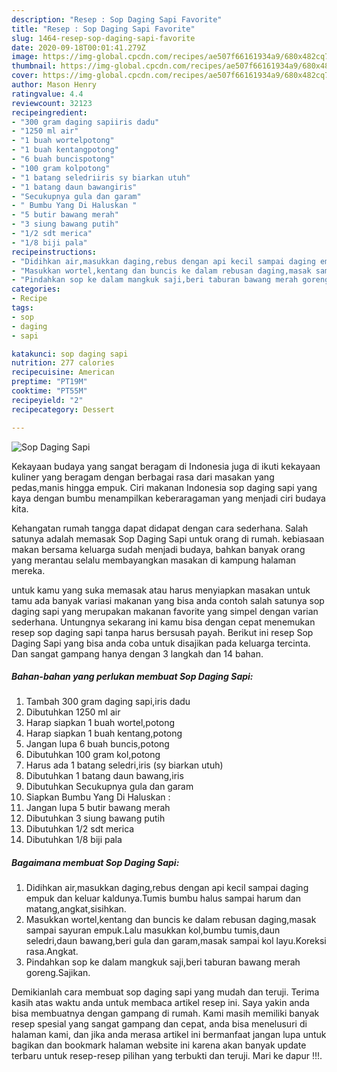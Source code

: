 ```yaml
---
description: "Resep : Sop Daging Sapi Favorite"
title: "Resep : Sop Daging Sapi Favorite"
slug: 1464-resep-sop-daging-sapi-favorite
date: 2020-09-18T00:01:41.279Z
image: https://img-global.cpcdn.com/recipes/ae507f66161934a9/680x482cq70/sop-daging-sapi-foto-resep-utama.jpg
thumbnail: https://img-global.cpcdn.com/recipes/ae507f66161934a9/680x482cq70/sop-daging-sapi-foto-resep-utama.jpg
cover: https://img-global.cpcdn.com/recipes/ae507f66161934a9/680x482cq70/sop-daging-sapi-foto-resep-utama.jpg
author: Mason Henry
ratingvalue: 4.4
reviewcount: 32123
recipeingredient:
- "300 gram daging sapiiris dadu"
- "1250 ml air"
- "1 buah wortelpotong"
- "1 buah kentangpotong"
- "6 buah buncispotong"
- "100 gram kolpotong"
- "1 batang seledriiris sy biarkan utuh"
- "1 batang daun bawangiris"
- "Secukupnya gula dan garam"
- " Bumbu Yang Di Haluskan "
- "5 butir bawang merah"
- "3 siung bawang putih"
- "1/2 sdt merica"
- "1/8 biji pala"
recipeinstructions:
- "Didihkan air,masukkan daging,rebus dengan api kecil sampai daging empuk dan keluar kaldunya.Tumis bumbu halus sampai harum dan matang,angkat,sisihkan."
- "Masukkan wortel,kentang dan buncis ke dalam rebusan daging,masak sampai sayuran empuk.Lalu masukkan kol,bumbu tumis,daun seledri,daun bawang,beri gula dan garam,masak sampai kol layu.Koreksi rasa.Angkat."
- "Pindahkan sop ke dalam mangkuk saji,beri taburan bawang merah goreng.Sajikan."
categories:
- Recipe
tags:
- sop
- daging
- sapi

katakunci: sop daging sapi 
nutrition: 277 calories
recipecuisine: American
preptime: "PT19M"
cooktime: "PT55M"
recipeyield: "2"
recipecategory: Dessert

---
```



![Sop Daging Sapi](https://img-global.cpcdn.com/recipes/ae507f66161934a9/680x482cq70/sop-daging-sapi-foto-resep-utama.jpg)

Kekayaan budaya yang sangat beragam di Indonesia juga di ikuti kekayaan kuliner yang beragam dengan berbagai rasa dari masakan yang pedas,manis hingga empuk. Ciri makanan Indonesia sop daging sapi yang kaya dengan bumbu menampilkan keberaragaman yang menjadi ciri budaya kita.




Kehangatan rumah tangga dapat didapat dengan cara sederhana. Salah satunya adalah memasak Sop Daging Sapi untuk orang di rumah. kebiasaan makan bersama keluarga sudah menjadi budaya, bahkan banyak orang yang merantau selalu membayangkan masakan di kampung halaman mereka.

untuk kamu yang suka memasak atau harus menyiapkan masakan untuk tamu ada banyak variasi makanan yang bisa anda contoh salah satunya sop daging sapi yang merupakan makanan favorite yang simpel dengan varian sederhana. Untungnya sekarang ini kamu bisa dengan cepat menemukan resep sop daging sapi tanpa harus bersusah payah.
Berikut ini resep Sop Daging Sapi yang bisa anda coba untuk disajikan pada keluarga tercinta. Dan sangat gampang hanya dengan 3 langkah dan 14 bahan.


<!--inarticleads1-->

##### Bahan-bahan yang perlukan membuat Sop Daging Sapi:

1. Tambah 300 gram daging sapi,iris dadu
1. Dibutuhkan 1250 ml air
1. Harap siapkan 1 buah wortel,potong
1. Harap siapkan 1 buah kentang,potong
1. Jangan lupa 6 buah buncis,potong
1. Dibutuhkan 100 gram kol,potong
1. Harus ada 1 batang seledri,iris (sy biarkan utuh)
1. Dibutuhkan 1 batang daun bawang,iris
1. Dibutuhkan Secukupnya gula dan garam
1. Siapkan  Bumbu Yang Di Haluskan :
1. Jangan lupa 5 butir bawang merah
1. Dibutuhkan 3 siung bawang putih
1. Dibutuhkan 1/2 sdt merica
1. Dibutuhkan 1/8 biji pala




<!--inarticleads2-->

##### Bagaimana membuat  Sop Daging Sapi:

1. Didihkan air,masukkan daging,rebus dengan api kecil sampai daging empuk dan keluar kaldunya.Tumis bumbu halus sampai harum dan matang,angkat,sisihkan.
1. Masukkan wortel,kentang dan buncis ke dalam rebusan daging,masak sampai sayuran empuk.Lalu masukkan kol,bumbu tumis,daun seledri,daun bawang,beri gula dan garam,masak sampai kol layu.Koreksi rasa.Angkat.
1. Pindahkan sop ke dalam mangkuk saji,beri taburan bawang merah goreng.Sajikan.




Demikianlah cara membuat sop daging sapi yang mudah dan teruji. Terima kasih atas waktu anda untuk membaca artikel resep ini. Saya yakin anda bisa membuatnya dengan gampang di rumah. Kami masih memiliki banyak resep spesial yang sangat gampang dan cepat, anda bisa menelusuri di halaman kami, dan jika anda merasa artikel ini bermanfaat jangan lupa untuk bagikan dan bookmark halaman website ini karena akan banyak update terbaru untuk resep-resep pilihan yang terbukti dan teruji. Mari ke dapur !!!. 
